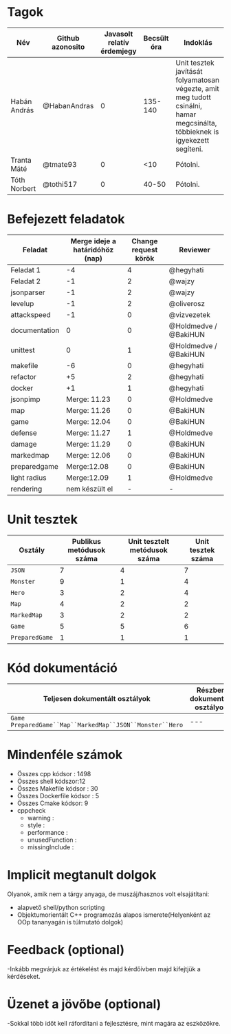 # Tagok

| Név | Github azonosito  | Javasolt relatív érdemjegy | Becsült óra | Indoklás  | 
| --- | ---- | --- | ------------------ | --------- |
| Habán András | @HabanAndras | 0 | 135-140 | Unit tesztek javítását folyamatosan végezte, amit meg tudott csinálni, hamar megcsinálta, többieknek is igyekezett segíteni. |
| Tranta Máté | @tmate93 | 0 | <10 | Pótolni. |
| Tóth Norbert | @tothi517 | 0 | 40-50 | Pótolni. |


# Befejezett feladatok

| Feladat | Merge ideje a határidóhöz (nap) | Change request körök | Reviewer | 
| ------- | ------------------------------- | -------------------- | -------- |
| Feladat 1 | -4 | 4 | @hegyhati | 
| Feladat 2 | -1 | 2 | @wajzy |
| jsonparser | -1 | 2 | @wajzy |
| levelup | -1 | 2 | @oliverosz |
| attackspeed | -1 | 0 | @vizvezetek |
| documentation | 0 | 0 | @Holdmedve / @BakiHUN |
| unittest | 0 | 1 | @Holdmedve / @BakiHUN |
| makefile | -6 | 0 | @hegyhati |
| refactor | +5 | 2 | @hegyhati |
| docker | +1 | 1 | @hegyhati |
| jsonpimp | Merge: 11.23 | 0 | @Holdmedve |
| map | Merge: 11.26 | 0 | @BakiHUN |
| game | Merge: 12.04 | 0 | @BakiHUN |
| defense | Merge: 11.27 | 1 | @Holdmedve |
| damage | Merge: 11.29 | 0 | @BakiHUN  |
| markedmap | Merge: 12.06 | 0 | @BakiHUN |
| preparedgame | Merge:12.08  | 0 | @BakiHUN  |
| light radius | Merge:12.09 | 1 | @Holdmedve |
| rendering | nem készült el | - | -

# Unit tesztek

| Osztály | Publikus metódusok száma | Unit tesztelt metódusok száma | Unit tesztek száma |
| --- | --- | --- | --- |
| `JSON` | 7 | 4 | 7 |
| `Monster` | 9 | 1 | 4 | 
| `Hero` | 3 | 2 | 4 |
| `Map` | 4 | 2 | 2 |
| `MarkedMap` | 3 | 2 | 2 |
| `Game` | 5 | 5 | 6 |
| `PreparedGame` | 1 | 1 | 1 |

# Kód dokumentáció

| Teljesen dokumentált osztályok | Részben dokumentált osztályok | Nem dokumentált osztályok |
| --- | --- | --- | 
| `Game` `PreparedGame``Map``MarkedMap``JSON``Monster``Hero` | --- | --- | 


# Mindenféle számok

 - Összes cpp kódsor : 1498
 - Összes shell kódszor:12
 - Összes Makefile kódsor : 30
 - Összes Dockerfile kódsor : 5
 - Összes Cmake kódsor: 9
 - cppcheck
   - warning :
   - style :
   - performance :
   - unusedFunction : 
   - missingInclude : 

# Implicit megtanult dolgok
Olyanok, amik nem a tárgy anyaga, de muszáj/hasznos volt elsajátítani:
 - alapvető shell/python scripting
 - Objektumorientált C++ programozás alapos ismerete(Helyenként az OOp tananyagán is túlmutató dolgok)

# Feedback (optional)
-Inkább megvárjuk az értékelést és majd kérdőívben majd kifejtjük a kérdéseket.

# Üzenet a jövőbe (optional)
-Sokkal több időt kell ráfordítani a fejlesztésre, mint magára az eszközökre.




